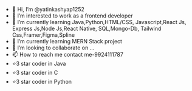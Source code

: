 - 👋 Hi, I’m @yatinkashyap1252
- 👀 I’m interested to work as a frontend developer
- 🌱 I’m currently learning Java,Python,HTML/CSS, Javascript,React Js, Express Js,Node Js,React Native, SQL,Mongo-Db, Tailwind Css,Framer,Figma,Spline
- 🌱 I’m currently learning MERN Stack project
- 💞️ I’m looking to collaborate on ...
- 📫 How to reach me contact me-9924111787
- ⭐3 star coder in Java
- ⭐3 star coder in C
- ⭐3 star coder in Python
<!---
yatinkashyap1252/yatinkashyap1252 is a ✨ special ✨ repository because its `README.md` (this file) appears on your GitHub profile.
You can click the Preview link to take a look at your changes.
--->
